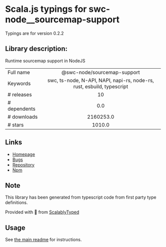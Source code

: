 
# Scala.js typings for swc-node__sourcemap-support

Typings are for version 0.2.2

## Library description:
Runtime sourcemap support in NodeJS

|                    |                 |
| ------------------ | :-------------: |
| Full name          | @swc-node/sourcemap-support |
| Keywords           | swc, ts-node, N-API, NAPI, napi-rs, node-rs, rust, esbuild, typescript |
| # releases         | 10 |
| # dependents       | 0.0 |
| # downloads        | 2160253.0 |
| # stars            | 1010.0 |

## Links
- [Homepage](https://github.com/swc-project/swc-node)
- [Bugs](https://github.com/swc-project/swc-node/issues)
- [Repository](https://github.com/swc-project/swc-node)
- [Npm](https://www.npmjs.com/package/%40swc-node%2Fsourcemap-support)
    


## Note
This library has been generated from typescript code from first party type definitions.

Provided with :purple_heart: from [ScalablyTyped](https://github.com/oyvindberg/ScalablyTyped)

## Usage
See [the main readme](../../readme.md) for instructions.


